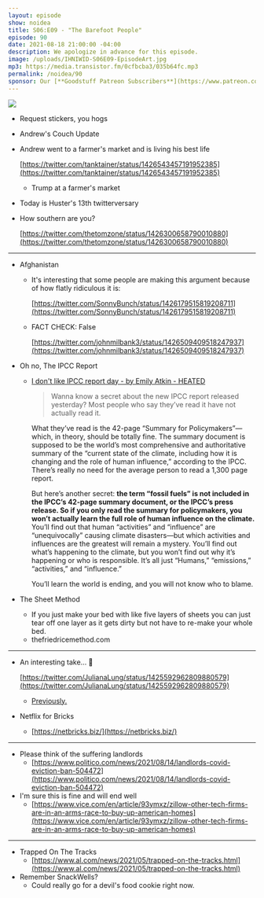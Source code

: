 ```yaml
---
layout: episode
show: noidea
title: S06:E09 - "The Barefoot People"
episode: 90
date: 2021-08-18 21:00:00 -04:00
description: We apologize in advance for this episode.
image: /uploads/IHNIWID-S06E09-EpisodeArt.jpg
mp3: https://media.transistor.fm/0cfbcba3/035b64fc.mp3
permalink: /noidea/90
sponsor: Our [**Goodstuff Patreon Subscribers**](https://www.patreon.com/goodstuff "Goodstuff on Patreon") and listeners just like you! Support your favorite podcasts directly to get access to the discord and more.
---
```


![](/uploads/IHNIWID-S06E09-EpisodeArt.jpg)

- Request stickers, you hogs
- Andrew's Couch Update
- Andrew went to a farmer's market and is living his best life

    [https://twitter.com/tanktainer/status/1426543457191952385](https://twitter.com/tanktainer/status/1426543457191952385)

    - Trump at a farmer's market
- Today is Huster's 13th twitterversary
- How southern are you?

    [https://twitter.com/thetomzone/status/1426300658790010880](https://twitter.com/thetomzone/status/1426300658790010880)

---

- Afghanistan
    - It's interesting that some people are making this argument because of how flatly ridiculous it is:

        [https://twitter.com/SonnyBunch/status/1426179515819208711](https://twitter.com/SonnyBunch/status/1426179515819208711)

    - FACT CHECK: False

        [https://twitter.com/johnmilbank3/status/1426509409518247937](https://twitter.com/johnmilbank3/status/1426509409518247937)

- Oh no, The IPCC Report
    - [I don't like IPCC report day - by Emily Atkin - HEATED](https://heated.world/p/i-dont-like-ipcc-report-day?token=eyJ1c2VyX2lkIjo3NTgxMzEsInBvc3RfaWQiOjM5ODAwNTgyLCJfIjoiQ1BhVFkiLCJpYXQiOjE2Mjg2MTAyOTksImV4cCI6MTYyODYxMzg5OSwiaXNzIjoicHViLTI0NzMiLCJzdWIiOiJwb3N0LXJlYWN0aW9uIn0.GGrcgRtB6cAhXDkKthN1hbp2rimh0X0bbXcCurZWspY)

        > Wanna know a secret about the new IPCC report released yesterday? Most people who say they’ve read it have not actually read it. 

        What they’ve read is the 42-page “Summary for Policymakers”—which, in theory, should be totally fine. The summary document is supposed to be the world’s most comprehensive and authoritative summary of the “current state of the climate, including how it is changing and the role of human influence,” according to the IPCC. There’s really no need for the average person to read a 1,300 page report. 

        But here’s another secret: **the term “fossil fuels” is not included in the IPCC’s 42-page summary document, or the IPCC’s press release. So if you only read the summary for policymakers, you won’t actually learn the full role of human influence on the climate.** You’ll find out that human “activities” and “influence” are “unequivocally” causing climate disasters—but which activities and influences are the greatest will remain a mystery. You’ll find out what’s happening to the climate, but you won’t find out why it’s happening or who is responsible. It’s all just “Humans,” “emissions,” “activities,” and “influence.”

        You’ll learn the world is ending, and you will not know who to blame.

- The Sheet Method
    - If you just make your bed with like five layers of sheets you can just tear off one layer as it gets dirty but not have to re-make your whole bed.
    - thefriedricemethod.com

---

- An interesting take... 🤔

    [https://twitter.com/JulianaLung/status/1425592962809880579](https://twitter.com/JulianaLung/status/1425592962809880579)

    - [Previously.](https://twitter.com/julianalung/status/1414782332553240579?s=21)
- Netflix for Bricks
    - [https://netbricks.biz/](https://netbricks.biz/)

---

- Please think of the suffering landlords
    - [https://www.politico.com/news/2021/08/14/landlords-covid-eviction-ban-504472](https://www.politico.com/news/2021/08/14/landlords-covid-eviction-ban-504472)
- I'm sure this is fine and will end well
    - [https://www.vice.com/en/article/93ymxz/zillow-other-tech-firms-are-in-an-arms-race-to-buy-up-american-homes](https://www.vice.com/en/article/93ymxz/zillow-other-tech-firms-are-in-an-arms-race-to-buy-up-american-homes)

---

- Trapped On The Tracks
    - [https://www.al.com/news/2021/05/trapped-on-the-tracks.html](https://www.al.com/news/2021/05/trapped-on-the-tracks.html)
- Remember SnackWells?
    - Could really go for a devil's food cookie right now.